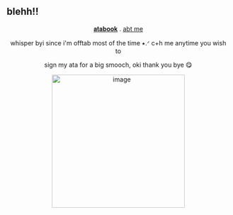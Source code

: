 ## blehh!!
 <p align="center">
  <a href="https://deerilyyvo.atabook.org/">𝐚𝐭𝐚𝐛𝐨𝐨𝐤</a> .
  <a href="https://deerilyyvo.carrd.co/">abt me</a> 
  <p align="center">
  whisper byi since i'm offtab most of the time ⭑.ᐟ c+h me anytime you wish to 
   
<p align="center">
   sign my ata for a big smooch, oki thank you bye 😋
   <p align="center">
<img width="300" height="300" alt="image" src="https://i.pinimg.com/1200x/c0/45/3f/c0453f50e65416fc11fee8ce899ee4c4.jpg" />

  
 






 











